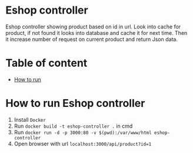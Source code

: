 # Eshop controller

Eshop controller showing product based on id in url. Look into cache for product, if not found it looks into database and cache it for next time. Then it increase number of request on current product and return Json data.

# Table of content

- [How to run](#how-to-run)

# How to run Eshop controller

1. Install `Docker`
2. Run `docker build -t eshop-controller .` in cmd
3. Run `docker run -d -p 3000:80 -v $(pwd):/var/www/html eshop-controller`
4. Open browser with url `localhost:3000/api/product?id=1`

